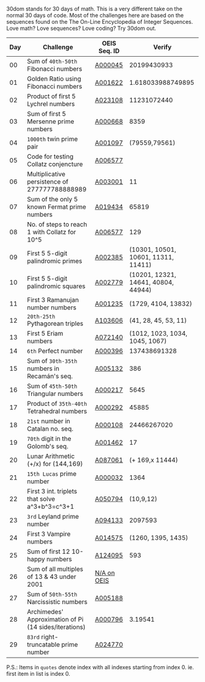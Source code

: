 30dom stands for 30 days of math. This is a very different take on the normal 30 days of code. Most of the challenges here are based on the sequences found on the The On-Line Encyclopedia of Integer Sequences. Love math? Love sequences? Love coding? Try 30dom out.


|Day|Challenge                                            |OEIS Seq. ID                       |Verify|
|---|-----------------------------------------------------|-----------------------------------|---------|
|00 |Sum of ```40th-50th``` Fibonacci numbers             |[A000045](https://oeis.org/A000045)|20199430933|
|01 |Golden Ratio using Fibonacci numbers                 |[A001622](https://oeis.org/A001622)|1.618033988749895|
|02 |Product of first 5 Lychrel numbers                   |[A023108](https://oeis.org/A023108)|11231072440|
|03 |Sum of first 5 Mersenne prime numbers                |[A000668](https://oeis.org/A000668)|8359|
|04 |```1000th``` twin prime pair                         |[A001097](https://oeis.org/A001097)|(79559,79561)|
|05 |Code for testing Collatz conjencture                 |[A006577](https://oeis.org/A006577)||
|06 |Multiplicative persistence of 277777788888989        |[A003001](https://oeis.org/A003001)|11|
|07 |Sum of the only 5 known Fermat prime numbers         |[A019434](https://oeis.org/A019434)|65819|
|08 |No. of steps to reach 1 with Collatz for 10^5        |[A006577](https://oeis.org/A006577)|129|
|09 |First 5 5-digit palindromic primes                   |[A002385](https://oeis.org/A002385)|(10301, 10501, 10601, 11311, 11411)|
|10 |First 5 5-digit palindromic squares                  |[A002779](https://oeis.org/A002779)|(10201, 12321, 14641, 40804, 44944)|
|11 |First 3 Ramanujan number numbers                     |[A001235](https://oeis.org/A001235)|(1729, 4104, 13832)|
|12 |```20th-25th``` Pythagorean triples                  |[A103606](https://oeis.org/A103606)|(41, 28, 45, 53, 11)|
|13 |First 5 Eriam numbers                                |[A072140](https://oeis.org/A072140)|(1012, 1023, 1034, 1045, 1067)|
|14 |```6th``` Perfect number                             |[A000396](https://oeis.org/A000396)|137438691328|
|15 |Sum of ```30th-35th``` numbers in Recamán's seq.     |[A005132](https://oeis.org/A005132)|386|
|16 |Sum of ```45th-50th``` Triangular numbers            |[A000217](https://oeis.org/A000217)|5645|
|17 |Product of ```35th-40th``` Tetrahedral numbers       |[A000292](https://oeis.org/A000292)|45885|
|18 |```21st``` number in Catalan no. seq.                |[A000108](https://oeis.org/A000108)|24466267020|
|19 |```70th``` digit in the Golomb's seq.                |[A001462](https://oeis.org/A001462)|17|
|20 |Lunar Arithmetic (+/x) for (144,169)                 |[A087061](https://oeis.org/A087061)|(+ 169,x 11444)|
|21 |```15th Lucas``` prime number                        |[A000032](https://oeis.org/A000032)|1364|
|22 |First 3 int. triplets that solve a^3+b^3=c^3+1       |[A050794](https://oeis.org/A050794)|(10,9,12)|
|23 |```3rd``` Leyland prime number                       |[A094133](https://oeis.org/A094133)|2097593|
|24 |First 3 Vampire numbers                              |[A014575](https://oeis.org/A014575)|(1260, 1395, 1435)|
|25 |Sum of first 12 10-happy numbers                     |[A124095](https://oeis.org/A124095)|593|
|26 |Sum of all multiples of 13 & 43 under 2001           |[N/A on OEIS](#)                   ||
|27 |Sum of ```50th-55th``` Narcissistic numbers          |[A005188](https://oeis.org/A005188)||
|28 |Archimedes' Approximation of Pi (14 sides/iterations)|[A000796](https://oeis.org/A000796)|3.19541|
|29 |```83rd``` right-truncatable prime number            |[A024770](https://oeis.org/A024770)||

P.S.: Items in ```quotes``` denote index with all indexes starting from index 0. ie. first item in list is index 0. 
